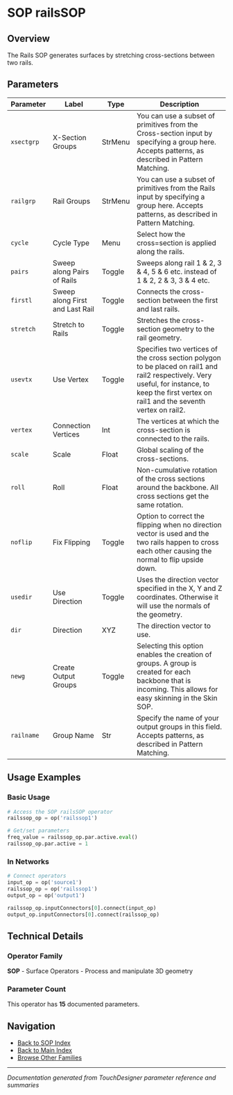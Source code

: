 # SOP railsSOP

## Overview

The Rails SOP generates surfaces by stretching cross-sections between two rails.

## Parameters

| Parameter | Label | Type | Description |
|-----------|-------|------|-------------|
| `xsectgrp` | X-Section Groups | StrMenu | You can use a subset of primitives from the Cross-section input by specifying a group here. Accepts patterns, as described in Pattern Matching. |
| `railgrp` | Rail Groups | StrMenu | You can use a subset of primitives from the Rails input by specifying a group here. Accepts patterns, as described in Pattern Matching. |
| `cycle` | Cycle Type | Menu | Select how the cross=section is applied along the rails. |
| `pairs` | Sweep along Pairs of Rails | Toggle | Sweeps along rail 1 & 2, 3 & 4, 5 & 6 etc. instead of 1 & 2, 2 & 3, 3 & 4 etc. |
| `firstl` | Sweep along First and Last Rail | Toggle | Connects the cross-section between the first and last rails. |
| `stretch` | Stretch to Rails | Toggle | Stretches the cross-section geometry to the rail geometry. |
| `usevtx` | Use Vertex | Toggle | Specifies two vertices of the cross section polygon to be placed on rail1 and rail2 respectively. Very useful, for instance, to keep the first vertex on rail1 and the seventh vertex on rail2. |
| `vertex` | Connection Vertices | Int | The vertices at which the cross-section is connected to the rails. |
| `scale` | Scale | Float | Global scaling of the cross-sections. |
| `roll` | Roll | Float | Non-cumulative rotation of the cross sections around the backbone. All cross sections get the same rotation. |
| `noflip` | Fix Flipping | Toggle | Option to correct the flipping when no direction vector is used and the two rails happen to cross each other causing the normal to flip upside down. |
| `usedir` | Use Direction | Toggle | Uses the direction vector specified in the X, Y and Z coordinates. Otherwise it will use the normals of the geometry. |
| `dir` | Direction | XYZ | The direction vector to use. |
| `newg` | Create Output Groups | Toggle | Selecting this option enables the creation of groups. A group is created for each backbone that is incoming. This allows for easy skinning in the Skin SOP. |
| `railname` | Group Name | Str | Specify the name of your output groups in this field. Accepts patterns, as described in Pattern Matching. |

## Usage Examples

### Basic Usage

```python
# Access the SOP railsSOP operator
railssop_op = op('railssop1')

# Get/set parameters
freq_value = railssop_op.par.active.eval()
railssop_op.par.active = 1
```

### In Networks

```python
# Connect operators
input_op = op('source1')
railssop_op = op('railssop1')
output_op = op('output1')

railssop_op.inputConnectors[0].connect(input_op)
output_op.inputConnectors[0].connect(railssop_op)
```

## Technical Details

### Operator Family

**SOP** - Surface Operators - Process and manipulate 3D geometry

### Parameter Count

This operator has **15** documented parameters.

## Navigation

- [Back to SOP Index](../SOP/SOP_INDEX.md)
- [Back to Main Index](../OPERATORS_INDEX.md)
- [Browse Other Families](../OPERATORS_INDEX.md#quick-navigation)

---
*Documentation generated from TouchDesigner parameter reference and summaries*
